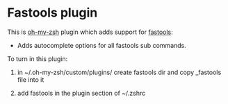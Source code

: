 # Fastools plugin

This is [oh-my-zsh](https://ohmyz.sh/) plugin which adds support for [fastools](http://www.github.com/fedorrik/fastools):

* Adds autocomplete options for all fastools sub commands.

To turn in this plugin:

1. in ~/.oh-my-zsh/custom/plugins/ create fastools dir and copy _fastools file into it

2. add fastools in the plugin section of ~/.zshrc